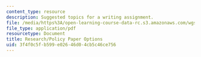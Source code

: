 ```yaml
---
content_type: resource
description: Suggested topics for a writing assignment.
file: /media/https%3A/open-learning-course-data-rc.s3.amazonaws.com/wgs-s10-gender-power-leadership-and-the-workplace-spring-2014/3f4f0c5fb599e02646d04cb5c46ce756_MITWGS_S10S14_pap_opt.pdf
file_type: application/pdf
resourcetype: Document
title: Research/Policy Paper Options
uid: 3f4f0c5f-b599-e026-46d0-4cb5c46ce756
---
```

